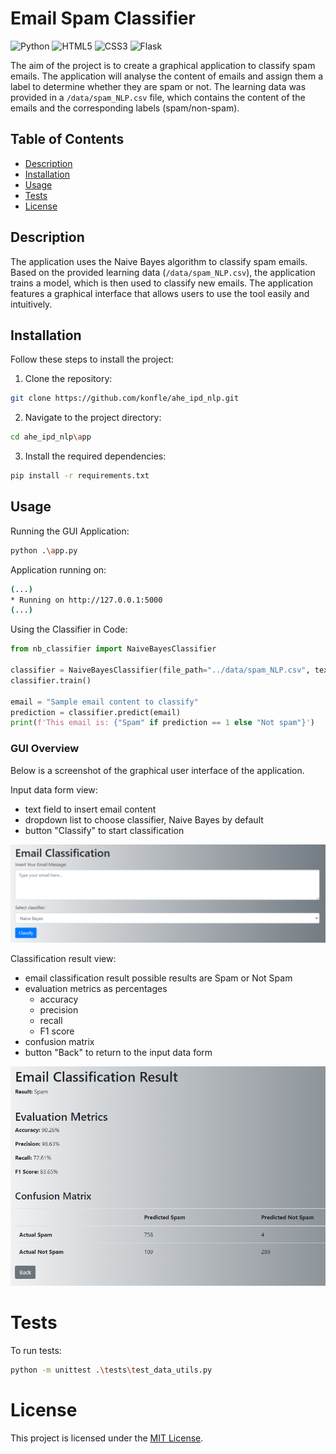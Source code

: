# Email Spam Classifier
![Python](https://img.shields.io/badge/python-3670A0?style=for-the-badge&logo=python&logoColor=ffdd54)
![HTML5](https://img.shields.io/badge/html5-%23E34F26.svg?style=for-the-badge&logo=html5&logoColor=white)
![CSS3](https://img.shields.io/badge/css3-%231572B6.svg?style=for-the-badge&logo=css3&logoColor=white)
![Flask](https://img.shields.io/badge/flask-%23000.svg?style=for-the-badge&logo=flask&logoColor=white)

The aim of the project is to create a graphical application to classify spam emails. The application will analyse
the content of emails and assign them a label to determine whether they are spam or not. The learning data was provided
in a `/data/spam_NLP.csv` file, which contains the content of the emails and the corresponding labels (spam/non-spam).

## Table of Contents
- [Description](#description)
- [Installation](#installation)
- [Usage](#usage)
- [Tests](#tests)
- [License](#license)


## Description

The application uses the Naive Bayes algorithm to classify spam emails. Based on the provided learning data 
(`/data/spam_NLP.csv`), the application trains a model, which is then used to classify new emails. The application 
features a graphical interface that allows users to use the tool easily and intuitively.


## Installation

Follow these steps to install the project:

1. Clone the repository:
```bash
git clone https://github.com/konfle/ahe_ipd_nlp.git
```

2. Navigate to the project directory:
```bash
cd ahe_ipd_nlp\app
```

3. Install the required dependencies:
```bash
pip install -r requirements.txt
```
   
## Usage

Running the GUI Application:
```bash
python .\app.py
```

Application running on:
```bash
(...)
* Running on http://127.0.0.1:5000
(...)
```

Using the Classifier in Code:
```Python
from nb_classifier import NaiveBayesClassifier

classifier = NaiveBayesClassifier(file_path="../data/spam_NLP.csv", text_column="MESSAGE", label_column="CATEGORY")
classifier.train()

email = "Sample email content to classify"
prediction = classifier.predict(email)
print(f'This email is: {"Spam" if prediction == 1 else "Not spam"}')
```

### GUI Overview

Below is a screenshot of the graphical user interface of the application.

Input data form view:

- text field to insert email content
- dropdown list to choose classifier, Naive Bayes by default
- button "Classify" to start classification

![img.png](assets/input_data_form.png)

Classification result view:

- email classification result possible results are Spam or Not Spam
- evaluation metrics as percentages
  - accuracy
  - precision
  - recall
  - F1 score
- confusion matrix
- button "Back" to return to the input data form

![img.png](assets/classify_result.png)

# Tests

To run tests:
```bash
python -m unittest .\tests\test_data_utils.py
```


# License
This project is licensed under the [MIT License](LICENSE).
